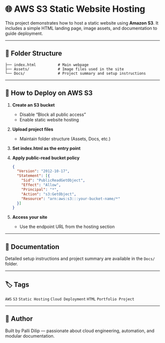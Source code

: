 # 🌐 AWS S3 Static Website Hosting

This project demonstrates how to host a static website using **Amazon S3**. It includes a simple HTML landing page, image assets, and documentation to guide deployment.

---

## 📁 Folder Structure

```
├── index.html          # Main webpage
├── Assets/             # Image files used in the site
└── Docs/               # Project summary and setup instructions
```

---

## 🚀 How to Deploy on AWS S3

1. **Create an S3 bucket**  
   - Disable “Block all public access”  
   - Enable static website hosting

2. **Upload project files**  
   - Maintain folder structure (Assets, Docs, etc.)

3. **Set index.html as the entry point**

4. **Apply public-read bucket policy**
   ```json
   {
     "Version": "2012-10-17",
     "Statement": [{
       "Sid": "PublicReadGetObject",
       "Effect": "Allow",
       "Principal": "*",
       "Action": "s3:GetObject",
       "Resource": "arn:aws:s3:::your-bucket-name/*"
     }]
   }
   ```

5. **Access your site**  
   - Use the endpoint URL from the hosting section

---

## 📄 Documentation

Detailed setup instructions and project summary are available in the `Docs/` folder.

---

## 🏷️ Tags

`AWS` `S3` `Static Hosting` `Cloud Deployment` `HTML` `Portfolio Project`

---

## 📌 Author

Built by Palli Dilip — passionate about cloud engineering, automation, and modular documentation.

